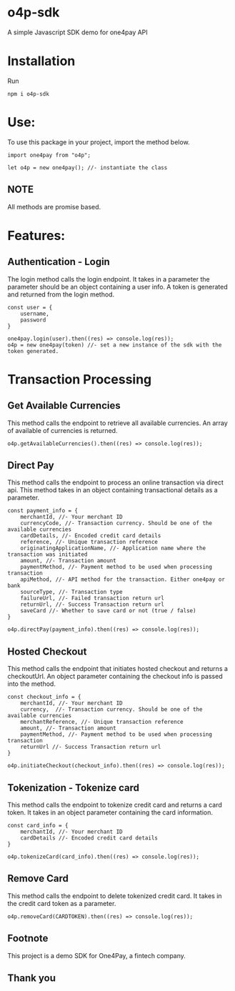﻿# o4p-sdk
A simple Javascript SDK demo for one4pay API

# Installation
Run  
```
npm i o4p-sdk
```

# Use:
To use this package in your project, import the method below.
```
import one4pay from "o4p";

let o4p = new one4pay(); //- instantiate the class
```
## NOTE
All methods are promise based.

# Features:

## Authentication - Login
The login method calls the login endpoint. It takes in a parameter the parameter should be an object containing a user info. A token is generated and returned from the login method.

```
const user = {
    username,
    password
}

one4pay.login(user).then((res) => console.log(res));
o4p = new one4pay(token) //- set a new instance of the sdk with the token generated.
```

# Transaction Processing

## Get Available Currencies
This method calls the endpoint to retrieve all available currencies. An array of available of currencies is returned.

```
o4p.getAvailableCurrencies().then((res) => console.log(res));
```

## Direct Pay
This method calls the endpoint to process an online transaction via direct api. This method takes in an object containing transactional details as a parameter.

```
const payment_info = {
    merchantId, //- Your merchant ID 
    currencyCode, //- Transaction currency. Should be one of the available currencies 
    cardDetails, //- Encoded credit card details 
    reference, //- Unique transaction reference 
    originatingApplicationName, //- Application name where the transaction was initiated 
    amount, //- Transaction amount 
    paymentMethod, //- Payment method to be used when processing transaction 
    apiMethod, //- API method for the transaction. Either one4pay or bank 
    sourceType, //- Transaction type 
    failureUrl, //- Failed transaction return url 
    returnUrl, //- Success Transaction return url 
    saveCard //- Whether to save card or not (true / false) 
}

o4p.directPay(payment_info).then((res) => console.log(res));
```

## Hosted Checkout
This method calls the endpoint that initiates hosted checkout and returns a checkoutUrl. An object parameter containing the checkout info is passed into the method.

```
const checkout_info = {
    merchantId, //- Your merchant ID 
    currency,  //- Transaction currency. Should be one of the available currencies 
    merchantReference, //- Unique transaction reference 
    amount, //- Transaction amount 
    paymentMethod, //- Payment method to be used when processing transaction 
    returnUrl //- Success Transaction return url 
}

o4p.initiateCheckout(checkout_info).then((res) => console.log(res));
```

## Tokenization - Tokenize card
This method calls the endpoint to tokenize credit card and returns a card token. It takes in an object parameter containing the card information.

```
const card_info = {
    merchantId, //- Your merchant ID 
    cardDetails //- Encoded credit card details 
}

o4p.tokenizeCard(card_info).then((res) => console.log(res));
```

## Remove Card
This method calls the endpoint to delete tokenized credit card. It takes in the credit card token as a parameter.

```
o4p.removeCard(CARDTOKEN).then((res) => console.log(res));
```

## Footnote
This project is a demo SDK for One4Pay, a fintech company.

## Thank you